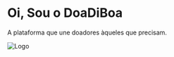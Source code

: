 
# Oi, Sou o DoaDiBoa

A plataforma que une doadores àqueles que precisam.


![Logo](https://avatars.githubusercontent.com/u/96129041?v=4)


